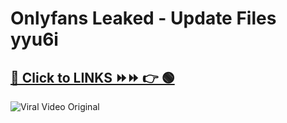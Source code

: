 
 #   Onlyfans Leaked - Update Files yyu6i

## <h2><a href="https://clipsfans.com/_&ref=git">🔗 Click to LINKS ⏩⏩ 👉 🟢   </a></h2>

<a href="https://clipsfans.com/_&ref=git" rel="nofollow" data-target="animated-image.originalLink"><img src="https://i.ibb.co.com/xMMVF88/686577567.gif" alt="Viral Video Original" style="max-width: 100%; display: inline-block;" data-target="animated-image.originalImage"></a>

